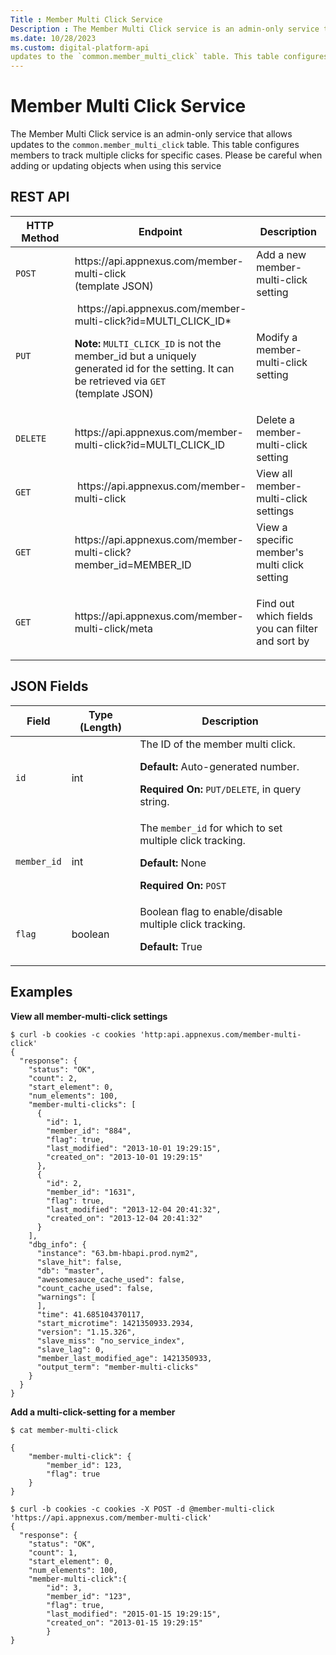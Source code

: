 ```yaml
---
Title : Member Multi Click Service
Description : The Member Multi Click service is an admin-only service that allows
ms.date: 10/28/2023
ms.custom: digital-platform-api
updates to the `common.member_multi_click` table. This table configures
---
```



# Member Multi Click Service



The Member Multi Click service is an admin-only service that allows
updates to the `common.member_multi_click` table. This table configures
members to track multiple clicks for specific cases. Please be careful
when adding or updating objects when using this service



## REST API



<table class="table frame-all" style="width:100%;">
<colgroup>
<col style="width: 33%" />
<col style="width: 33%" />
<col style="width: 33%" />
</colgroup>
<thead class="thead">
<tr class="header row">
<th id="ID-00002ce5__entry__1" class="entry colsep-1 rowsep-1">HTTP
Method</th>
<th id="ID-00002ce5__entry__2"
class="entry colsep-1 rowsep-1">Endpoint</th>
<th id="ID-00002ce5__entry__3"
class="entry colsep-1 rowsep-1">Description</th>
</tr>
</thead>
<tbody class="tbody">
<tr class="odd row">
<td class="entry colsep-1 rowsep-1"
headers="ID-00002ce5__entry__1"><code class="ph codeph">POST</code></td>
<td class="entry colsep-1 rowsep-1"
headers="ID-00002ce5__entry__2">https://api.<span
class="ph">appnexus.com/member-multi-click <br />
(template JSON)</td>
<td class="entry colsep-1 rowsep-1" headers="ID-00002ce5__entry__3">Add
a new member-multi-click setting</td>
</tr>
<tr class="even row">
<td class="entry colsep-1 rowsep-1"
headers="ID-00002ce5__entry__1"><code class="ph codeph">PUT</code></td>
<td class="entry colsep-1 rowsep-1"
headers="ID-00002ce5__entry__2"> https://api.<span
class="ph">appnexus.com/member-multi-click?id=MULTI_CLICK_ID*

<b>Note:</b> <code
class="ph codeph">MULTI_CLICK_ID</code> is not the member_id but a
uniquely generated id for the setting. It can be retrieved via <code
class="ph codeph">GET</code><br />
(template JSON)
</td>
<td class="entry colsep-1 rowsep-1"
headers="ID-00002ce5__entry__3">Modify a member-multi-click setting</td>
</tr>
<tr class="odd row">
<td class="entry colsep-1 rowsep-1"
headers="ID-00002ce5__entry__1"><code
class="ph codeph">DELETE</code></td>
<td class="entry colsep-1 rowsep-1"
headers="ID-00002ce5__entry__2">https://api.<span
class="ph">appnexus.com/member-multi-click?id=MULTI_CLICK_ID</td>
<td class="entry colsep-1 rowsep-1"
headers="ID-00002ce5__entry__3">Delete a member-multi-click setting</td>
</tr>
<tr class="even row">
<td class="entry colsep-1 rowsep-1"
headers="ID-00002ce5__entry__1"><code class="ph codeph">GET</code></td>
<td class="entry colsep-1 rowsep-1"
headers="ID-00002ce5__entry__2"> https://api.<span
class="ph">appnexus.com/member-multi-click</td>
<td class="entry colsep-1 rowsep-1" headers="ID-00002ce5__entry__3">View
all member-multi-click settings</td>
</tr>
<tr class="odd row">
<td class="entry colsep-1 rowsep-1"
headers="ID-00002ce5__entry__1"><code class="ph codeph">GET</code></td>
<td class="entry colsep-1 rowsep-1"
headers="ID-00002ce5__entry__2">https://api.<span
class="ph">appnexus.com/member-multi-click?member_id=MEMBER_ID</td>
<td class="entry colsep-1 rowsep-1" headers="ID-00002ce5__entry__3">View
a specific member's multi click setting</td>
</tr>
<tr class="even row">
<td class="entry colsep-1 rowsep-1"
headers="ID-00002ce5__entry__1"><code class="ph codeph">GET</code></td>
<td class="entry colsep-1 rowsep-1"
headers="ID-00002ce5__entry__2">https://api.<span
class="ph">appnexus.com/member-multi-click/meta<br />
</td>
<td class="entry colsep-1 rowsep-1"
headers="ID-00002ce5__entry__3"><p>Find out which fields you can filter
and sort by</p></td>
</tr>
</tbody>
</table>







## JSON Fields

<table class="table">
<thead class="thead">
<tr class="header row">
<th id="ID-00002ce5__entry__22"
class="entry colsep-1 rowsep-1">Field</th>
<th id="ID-00002ce5__entry__23" class="entry colsep-1 rowsep-1">Type
(Length)</th>
<th id="ID-00002ce5__entry__24"
class="entry colsep-1 rowsep-1">Description</th>
</tr>
</thead>
<tbody class="tbody">
<tr class="odd row">
<td class="entry colsep-1 rowsep-1"
headers="ID-00002ce5__entry__22"><code class="ph codeph">id</code></td>
<td class="entry colsep-1 rowsep-1"
headers="ID-00002ce5__entry__23">int</td>
<td class="entry colsep-1 rowsep-1" headers="ID-00002ce5__entry__24">The
ID of the member multi click.
<p><strong>Default:</strong> Auto-generated number.</p>
<p><strong>Required On:</strong> <code
class="ph codeph">PUT/DELETE</code>, in query string.</p></td>
</tr>
<tr class="even row">
<td class="entry colsep-1 rowsep-1"
headers="ID-00002ce5__entry__22"><code
class="ph codeph">member_id</code></td>
<td class="entry colsep-1 rowsep-1"
headers="ID-00002ce5__entry__23">int</td>
<td class="entry colsep-1 rowsep-1" headers="ID-00002ce5__entry__24">The
<code class="ph codeph">member_id</code> for which to set multiple click
tracking.
<p><strong>Default:</strong> None</p>
<p><strong>Required On:</strong> <code
class="ph codeph">POST</code></p></td>
</tr>
<tr class="odd row">
<td class="entry colsep-1 rowsep-1"
headers="ID-00002ce5__entry__22"><code
class="ph codeph">flag</code></td>
<td class="entry colsep-1 rowsep-1"
headers="ID-00002ce5__entry__23">boolean</td>
<td class="entry colsep-1 rowsep-1"
headers="ID-00002ce5__entry__24">Boolean flag to enable/disable multiple
click tracking.
<p><strong>Default:</strong> True</p></td>
</tr>
</tbody>
</table>





## Examples

**View all member-multi-click settings**

``` pre
$ curl -b cookies -c cookies 'http:api.appnexus.com/member-multi-click'
{
  "response": {
    "status": "OK",
    "count": 2,
    "start_element": 0,
    "num_elements": 100,
    "member-multi-clicks": [
      {
        "id": 1,
        "member_id": "884",
        "flag": true,
        "last_modified": "2013-10-01 19:29:15",
        "created_on": "2013-10-01 19:29:15"
      },
      {
        "id": 2,
        "member_id": "1631",
        "flag": true,
        "last_modified": "2013-12-04 20:41:32",
        "created_on": "2013-12-04 20:41:32"
      }
    ],
    "dbg_info": {
      "instance": "63.bm-hbapi.prod.nym2",
      "slave_hit": false,
      "db": "master",
      "awesomesauce_cache_used": false,
      "count_cache_used": false,
      "warnings": [
      ],
      "time": 41.685104370117,
      "start_microtime": 1421350933.2934,
      "version": "1.15.326",
      "slave_miss": "no_service_index",
      "slave_lag": 0,
      "member_last_modified_age": 1421350933,
      "output_term": "member-multi-clicks"
    }
  }
}
```



**Add a multi-click-setting for a member**

``` pre
$ cat member-multi-click

{
    "member-multi-click": {
        "member_id": 123,
        "flag": true
    }
}
```



``` pre
$ curl -b cookies -c cookies -X POST -d @member-multi-click 'https://api.appnexus.com/member-multi-click'
{
  "response": {
    "status": "OK",
    "count": 1,
    "start_element": 0,
    "num_elements": 100,
    "member-multi-click":{
        "id": 3,
        "member_id": "123",
        "flag": true,
        "last_modified": "2015-01-15 19:29:15",
        "created_on": "2013-01-15 19:29:15"
        }
}
```






